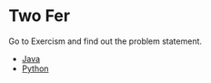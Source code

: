 # Two Fer

Go to Exercism and find out the problem statement.

* [Java](https://exercism.org/tracks/java/exercises/two-fer)
* [Python](https://exercism.org/tracks/python/exercises/two-fer)